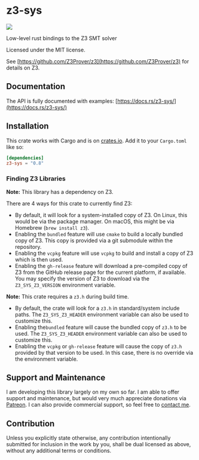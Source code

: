 # z3-sys

[![](https://img.shields.io/crates/v/z3-sys.svg)](https://crates.io/crates/z3-sys)

Low-level rust bindings to the Z3 SMT solver

Licensed under the MIT license.

See [https://github.com/Z3Prover/z3](https://github.com/Z3Prover/z3) for details on Z3.

## Documentation

The API is fully documented with examples:
[https://docs.rs/z3-sys/](https://docs.rs/z3-sys/)

## Installation

This crate works with Cargo and is on
[crates.io](https://crates.io/crates/z3-sys).
Add it to your `Cargo.toml` like so:

```toml
[dependencies]
z3-sys = "0.8"
```

### Finding Z3 Libraries

**Note:** This library has a dependency on Z3.

There are 4 ways for this crate to currently find Z3:

* By default, it will look for a system-installed copy of Z3.
  On Linux, this would be via the package manager. On macOS, this
  might be via Homebrew (`brew install z3`).
* Enabling the `bundled` feature will use `cmake` to build a
  locally bundled copy of Z3. This copy is provided via a git
  submodule within the repository.
* Enabling the `vcpkg` feature will use `vcpkg` to build and
  install a copy of Z3 which is then used.
* Enabling the `gh-release` feature will download a pre-compiled
  copy of Z3 from the GitHub release page for the current platform,
  if available. You may specify the version of Z3 to download via the
  `Z3_SYS_Z3_VERSION` environment variable.

**Note:** This crate requires a `z3.h` during build time.

* By default, the crate will look for a `z3.h` in standard/system
  include paths. The `Z3_SYS_Z3_HEADER` environment variable can
  also be used to customize this.
* Enabling the`bundled` feature will cause the bundled copy of `z3.h`
  to be used. The `Z3_SYS_Z3_HEADER` environment variable can also
  be used to customize this.
* Enabling the `vcpkg` or `gh-release` feature will cause the copy of
  `z3.h` provided by that version to be used. In this case, there is
  no override via the environment variable.

## Support and Maintenance

I am developing this library largely on my own so far. I am able
to offer support and maintenance, but would very much appreciate
donations via [Patreon](https://patreon.com/endoli). I can also
provide commercial support, so feel free to
[contact me](mailto:bruce.mitchener@gmail.com).

## Contribution

Unless you explicitly state otherwise, any contribution
intentionally submitted for inclusion in the work by you,
shall be dual licensed as above, without any additional
terms or conditions.
